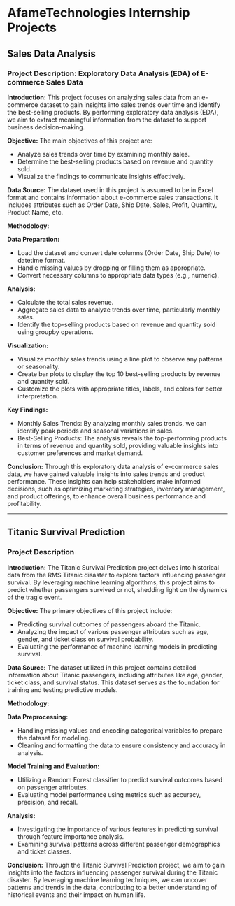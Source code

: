 # AfameTechnologies Internship Projects

## Sales Data Analysis

### Project Description: Exploratory Data Analysis (EDA) of E-commerce Sales Data

**Introduction:**
This project focuses on analyzing sales data from an e-commerce dataset to gain insights into sales trends over time and identify the best-selling products. By performing exploratory data analysis (EDA), we aim to extract meaningful information from the dataset to support business decision-making.

**Objective:**
The main objectives of this project are:
- Analyze sales trends over time by examining monthly sales.
- Determine the best-selling products based on revenue and quantity sold.
- Visualize the findings to communicate insights effectively.

**Data Source:**
The dataset used in this project is assumed to be in Excel format and contains information about e-commerce sales transactions. It includes attributes such as Order Date, Ship Date, Sales, Profit, Quantity, Product Name, etc.

**Methodology:**

**Data Preparation:**
- Load the dataset and convert date columns (Order Date, Ship Date) to datetime format.
- Handle missing values by dropping or filling them as appropriate.
- Convert necessary columns to appropriate data types (e.g., numeric).

**Analysis:**
- Calculate the total sales revenue.
- Aggregate sales data to analyze trends over time, particularly monthly sales.
- Identify the top-selling products based on revenue and quantity sold using groupby operations.

**Visualization:**
- Visualize monthly sales trends using a line plot to observe any patterns or seasonality.
- Create bar plots to display the top 10 best-selling products by revenue and quantity sold.
- Customize the plots with appropriate titles, labels, and colors for better interpretation.

**Key Findings:**
- Monthly Sales Trends: By analyzing monthly sales trends, we can identify peak periods and seasonal variations in sales.
- Best-Selling Products: The analysis reveals the top-performing products in terms of revenue and quantity sold, providing valuable insights into customer preferences and market demand.

**Conclusion:**
Through this exploratory data analysis of e-commerce sales data, we have gained valuable insights into sales trends and product performance. These insights can help stakeholders make informed decisions, such as optimizing marketing strategies, inventory management, and product offerings, to enhance overall business performance and profitability.

---

## Titanic Survival Prediction

### Project Description

**Introduction:**
The Titanic Survival Prediction project delves into historical data from the RMS Titanic disaster to explore factors influencing passenger survival. By leveraging machine learning algorithms, this project aims to predict whether passengers survived or not, shedding light on the dynamics of the tragic event.

**Objective:**
The primary objectives of this project include:
- Predicting survival outcomes of passengers aboard the Titanic.
- Analyzing the impact of various passenger attributes such as age, gender, and ticket class on survival probability.
- Evaluating the performance of machine learning models in predicting survival.

**Data Source:**
The dataset utilized in this project contains detailed information about Titanic passengers, including attributes like age, gender, ticket class, and survival status. This dataset serves as the foundation for training and testing predictive models.

**Methodology:**

**Data Preprocessing:**
- Handling missing values and encoding categorical variables to prepare the dataset for modeling.
- Cleaning and formatting the data to ensure consistency and accuracy in analysis.

**Model Training and Evaluation:**
- Utilizing a Random Forest classifier to predict survival outcomes based on passenger attributes.
- Evaluating model performance using metrics such as accuracy, precision, and recall.

**Analysis:**
- Investigating the importance of various features in predicting survival through feature importance analysis.
- Examining survival patterns across different passenger demographics and ticket classes.

**Conclusion:**
Through the Titanic Survival Prediction project, we aim to gain insights into the factors influencing passenger survival during the Titanic disaster. By leveraging machine learning techniques, we can uncover patterns and trends in the data, contributing to a better understanding of historical events and their impact on human life.
